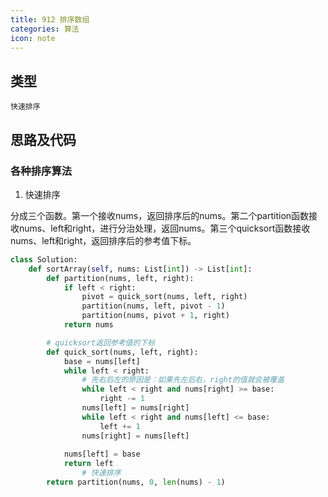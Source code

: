 ```yaml
---
title: 912 排序数组
categories: 算法
icon: note
---
```


## 类型

`快速排序`

## 思路及代码

### 各种排序算法

1. 快速排序

分成三个函数。第一个接收nums，返回排序后的nums。第二个partition函数接收nums、left和right，进行分治处理，返回nums。第三个quicksort函数接收nums、left和right，返回排序后的参考值下标。

```python
class Solution:
    def sortArray(self, nums: List[int]) -> List[int]:
        def partition(nums, left, right):
            if left < right:
                pivot = quick_sort(nums, left, right)
                partition(nums, left, pivot - 1)
                partition(nums, pivot + 1, right)
            return nums

        # quicksort返回参考值的下标
        def quick_sort(nums, left, right):
            base = nums[left]
            while left < right:
                # 先右后左的原因是：如果先左后右，right的值就会被覆盖
                while left < right and nums[right] >= base:
                    right -= 1
                nums[left] = nums[right]
                while left < right and nums[left] <= base:
                    left += 1
                nums[right] = nums[left]
            
            nums[left] = base
            return left
                # 快速排序
        return partition(nums, 0, len(nums) - 1)
```
